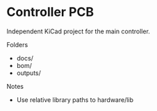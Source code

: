 # Controller PCB

Independent KiCad project for the main controller.

Folders
- docs/
- bom/
- outputs/

Notes
- Use relative library paths to hardware/lib
